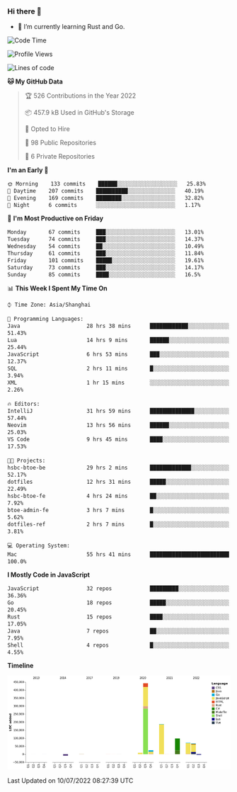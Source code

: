 ### Hi there 👋

- 🌱 I’m currently learning Rust and Go.

<!--START_SECTION:waka-->
![Code Time](http://img.shields.io/badge/Code%20Time-554%20hrs%201%20min-blue)

![Profile Views](http://img.shields.io/badge/Profile%20Views-0-blue)

![Lines of code](https://img.shields.io/badge/From%20Hello%20World%20I%27ve%20Written-895%20Thousand%20lines%20of%20code-blue)

**🐱 My GitHub Data** 

> 🏆 526 Contributions in the Year 2022
 > 
> 📦 457.9 kB Used in GitHub's Storage 
 > 
> 💼 Opted to Hire
 > 
> 📜 98 Public Repositories 
 > 
> 🔑 6 Private Repositories  
 > 
**I'm an Early 🐤** 

```text
🌞 Morning    133 commits    ██████░░░░░░░░░░░░░░░░░░░   25.83% 
🌆 Daytime    207 commits    ██████████░░░░░░░░░░░░░░░   40.19% 
🌃 Evening    169 commits    ████████░░░░░░░░░░░░░░░░░   32.82% 
🌙 Night      6 commits      ░░░░░░░░░░░░░░░░░░░░░░░░░   1.17%

```
📅 **I'm Most Productive on Friday** 

```text
Monday       67 commits     ███░░░░░░░░░░░░░░░░░░░░░░   13.01% 
Tuesday      74 commits     ███░░░░░░░░░░░░░░░░░░░░░░   14.37% 
Wednesday    54 commits     ██░░░░░░░░░░░░░░░░░░░░░░░   10.49% 
Thursday     61 commits     ███░░░░░░░░░░░░░░░░░░░░░░   11.84% 
Friday       101 commits    █████░░░░░░░░░░░░░░░░░░░░   19.61% 
Saturday     73 commits     ███░░░░░░░░░░░░░░░░░░░░░░   14.17% 
Sunday       85 commits     ████░░░░░░░░░░░░░░░░░░░░░   16.5%

```


📊 **This Week I Spent My Time On** 

```text
⌚︎ Time Zone: Asia/Shanghai

💬 Programming Languages: 
Java                     28 hrs 38 mins      ████████████░░░░░░░░░░░░░   51.43% 
Lua                      14 hrs 9 mins       ██████░░░░░░░░░░░░░░░░░░░   25.44% 
JavaScript               6 hrs 53 mins       ███░░░░░░░░░░░░░░░░░░░░░░   12.37% 
SQL                      2 hrs 11 mins       █░░░░░░░░░░░░░░░░░░░░░░░░   3.94% 
XML                      1 hr 15 mins        ░░░░░░░░░░░░░░░░░░░░░░░░░   2.26%

🔥 Editors: 
IntelliJ                 31 hrs 59 mins      ██████████████░░░░░░░░░░░   57.44% 
Neovim                   13 hrs 56 mins      ██████░░░░░░░░░░░░░░░░░░░   25.03% 
VS Code                  9 hrs 45 mins       ████░░░░░░░░░░░░░░░░░░░░░   17.53%

🐱‍💻 Projects: 
hsbc-btoe-be             29 hrs 2 mins       █████████████░░░░░░░░░░░░   52.17% 
dotfiles                 12 hrs 31 mins      █████░░░░░░░░░░░░░░░░░░░░   22.49% 
hsbc-btoe-fe             4 hrs 24 mins       ██░░░░░░░░░░░░░░░░░░░░░░░   7.92% 
btoe-admin-fe            3 hrs 7 mins        █░░░░░░░░░░░░░░░░░░░░░░░░   5.62% 
dotfiles-ref             2 hrs 7 mins        █░░░░░░░░░░░░░░░░░░░░░░░░   3.81%

💻 Operating System: 
Mac                      55 hrs 41 mins      █████████████████████████   100.0%

```

**I Mostly Code in JavaScript** 

```text
JavaScript               32 repos            █████████░░░░░░░░░░░░░░░░   36.36% 
Go                       18 repos            █████░░░░░░░░░░░░░░░░░░░░   20.45% 
Rust                     15 repos            ████░░░░░░░░░░░░░░░░░░░░░   17.05% 
Java                     7 repos             ██░░░░░░░░░░░░░░░░░░░░░░░   7.95% 
Shell                    4 repos             █░░░░░░░░░░░░░░░░░░░░░░░░   4.55%

```


**Timeline**

![Chart not found](https://raw.githubusercontent.com/elton/elton/main/charts/bar_graph.png) 


 Last Updated on 10/07/2022 08:27:39 UTC
<!--END_SECTION:waka-->

<!--
**elton/elton** is a ✨ _special_ ✨ repository because its `README.md` (this file) appears on your GitHub profile.

Here are some ideas to get you started:

- 🔭 I’m currently working on ...
- 🌱 I’m currently learning ...
- 👯 I’m looking to collaborate on ...
- 🤔 I’m looking for help with ...
- 💬 Ask me about ...
- 📫 How to reach me: ...
- 😄 Pronouns: ...
- ⚡ Fun fact: ...
-->
